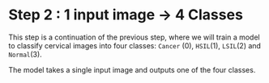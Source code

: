 # Step 2 : 1 input image -> 4 Classes

This step is a continuation of the previous step, where we will train a model to classify cervical images into four classes: `Cancer` (0), `HSIL`(1), `LSIL`(2) and `Normal`(3).

The model takes a single input image and outputs one of the four classes. 

